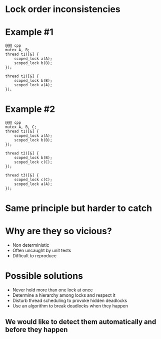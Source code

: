<!SLIDE subsection>
# Lock order inconsistencies


<!SLIDE centered-code>
# Example \#1

    @@@ cpp
    mutex A, B;
    thread t1([&] {
        scoped_lock a(A);
        scoped_lock b(B);
    });

    thread t2([&] {
        scoped_lock b(B);
        scoped_lock a(A);
    });


<!SLIDE centered-code>
# Example \#2

    @@@ cpp
    mutex A, B, C;
    thread t1([&] {
        scoped_lock a(A);
        scoped_lock b(B);
    });

    thread t2([&] {
        scoped_lock b(B);
        scoped_lock c(C);
    });

    thread t3([&] {
        scoped_lock c(C);
        scoped_lock a(A);
    });


<!SLIDE>
# Same principle but harder to catch


<!SLIDE smbullets>
# Why are they so vicious?

* Non deterministic
* Often uncaught by unit tests
* Difficult to reproduce


<!SLIDE smbullets>
# Possible solutions

* Never hold more than one lock at once
* Determine a hierarchy among locks and respect it
* Disturb thread scheduling to provoke hidden deadlocks
* Use an algorithm to break deadlocks when they happen


<!SLIDE>
## We would like to detect them automatically and before they happen
